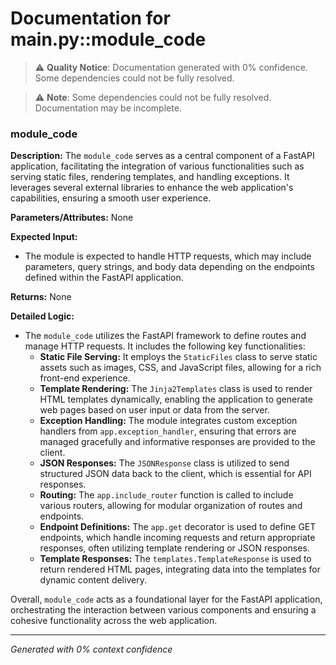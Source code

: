 # Documentation for main.py::module_code

> ⚠️ **Quality Notice**: Documentation generated with 0% confidence. Some dependencies could not be fully resolved.


> ⚠️ **Note**: Some dependencies could not be fully resolved. Documentation may be incomplete.
### module_code

**Description:**
The `module_code` serves as a central component of a FastAPI application, facilitating the integration of various functionalities such as serving static files, rendering templates, and handling exceptions. It leverages several external libraries to enhance the web application's capabilities, ensuring a smooth user experience.

**Parameters/Attributes:**
None

**Expected Input:**
- The module is expected to handle HTTP requests, which may include parameters, query strings, and body data depending on the endpoints defined within the FastAPI application.

**Returns:**
None

**Detailed Logic:**
- The `module_code` utilizes the FastAPI framework to define routes and manage HTTP requests. It includes the following key functionalities:
  - **Static File Serving:** It employs the `StaticFiles` class to serve static assets such as images, CSS, and JavaScript files, allowing for a rich front-end experience.
  - **Template Rendering:** The `Jinja2Templates` class is used to render HTML templates dynamically, enabling the application to generate web pages based on user input or data from the server.
  - **Exception Handling:** The module integrates custom exception handlers from `app.exception_handler`, ensuring that errors are managed gracefully and informative responses are provided to the client.
  - **JSON Responses:** The `JSONResponse` class is utilized to send structured JSON data back to the client, which is essential for API responses.
  - **Routing:** The `app.include_router` function is called to include various routers, allowing for modular organization of routes and endpoints.
  - **Endpoint Definitions:** The `app.get` decorator is used to define GET endpoints, which handle incoming requests and return appropriate responses, often utilizing template rendering or JSON responses.
  - **Template Responses:** The `templates.TemplateResponse` is used to return rendered HTML pages, integrating data into the templates for dynamic content delivery.

Overall, `module_code` acts as a foundational layer for the FastAPI application, orchestrating the interaction between various components and ensuring a cohesive functionality across the web application.

---
*Generated with 0% context confidence*
